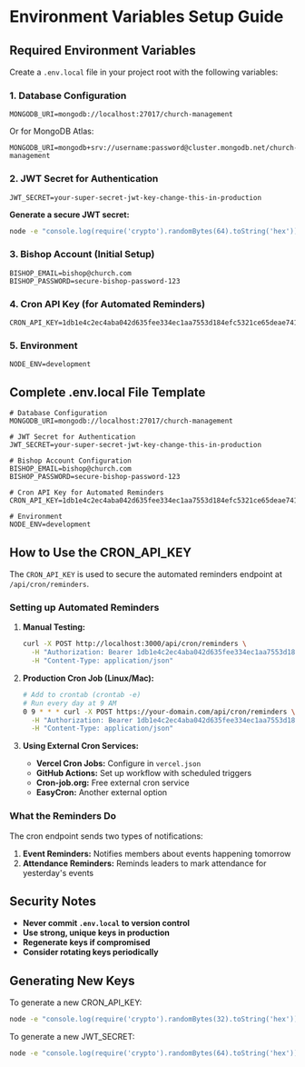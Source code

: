# Environment Variables Setup Guide

## Required Environment Variables

Create a `.env.local` file in your project root with the following variables:

### 1. Database Configuration
```env
MONGODB_URI=mongodb://localhost:27017/church-management
```
Or for MongoDB Atlas:
```env
MONGODB_URI=mongodb+srv://username:password@cluster.mongodb.net/church-management
```

### 2. JWT Secret for Authentication
```env
JWT_SECRET=your-super-secret-jwt-key-change-this-in-production
```
**Generate a secure JWT secret:**
```bash
node -e "console.log(require('crypto').randomBytes(64).toString('hex'))"
```

### 3. Bishop Account (Initial Setup)
```env
BISHOP_EMAIL=bishop@church.com
BISHOP_PASSWORD=secure-bishop-password-123
```

### 4. Cron API Key (for Automated Reminders)
```env
CRON_API_KEY=1db1e4c2ec4aba042d635fee334ec1aa7553d184efc5321ce65deae741a68c16
```

### 5. Environment
```env
NODE_ENV=development
```

## Complete .env.local File Template

```env
# Database Configuration
MONGODB_URI=mongodb://localhost:27017/church-management

# JWT Secret for Authentication
JWT_SECRET=your-super-secret-jwt-key-change-this-in-production

# Bishop Account Configuration
BISHOP_EMAIL=bishop@church.com
BISHOP_PASSWORD=secure-bishop-password-123

# Cron API Key for Automated Reminders
CRON_API_KEY=1db1e4c2ec4aba042d635fee334ec1aa7553d184efc5321ce65deae741a68c16

# Environment
NODE_ENV=development
```

## How to Use the CRON_API_KEY

The `CRON_API_KEY` is used to secure the automated reminders endpoint at `/api/cron/reminders`.

### Setting up Automated Reminders

1. **Manual Testing:**
   ```bash
   curl -X POST http://localhost:3000/api/cron/reminders \
     -H "Authorization: Bearer 1db1e4c2ec4aba042d635fee334ec1aa7553d184efc5321ce65deae741a68c16" \
     -H "Content-Type: application/json"
   ```

2. **Production Cron Job (Linux/Mac):**
   ```bash
   # Add to crontab (crontab -e)
   # Run every day at 9 AM
   0 9 * * * curl -X POST https://your-domain.com/api/cron/reminders \
     -H "Authorization: Bearer 1db1e4c2ec4aba042d635fee334ec1aa7553d184efc5321ce65deae741a68c16" \
     -H "Content-Type: application/json"
   ```

3. **Using External Cron Services:**
   - **Vercel Cron Jobs:** Configure in `vercel.json`
   - **GitHub Actions:** Set up workflow with scheduled triggers
   - **Cron-job.org:** Free external cron service
   - **EasyCron:** Another external option

### What the Reminders Do

The cron endpoint sends two types of notifications:

1. **Event Reminders:** Notifies members about events happening tomorrow
2. **Attendance Reminders:** Reminds leaders to mark attendance for yesterday's events

## Security Notes

- **Never commit `.env.local` to version control**
- **Use strong, unique keys in production**
- **Regenerate keys if compromised**
- **Consider rotating keys periodically**

## Generating New Keys

To generate a new CRON_API_KEY:
```bash
node -e "console.log(require('crypto').randomBytes(32).toString('hex'))"
```

To generate a new JWT_SECRET:
```bash
node -e "console.log(require('crypto').randomBytes(64).toString('hex'))"
```
